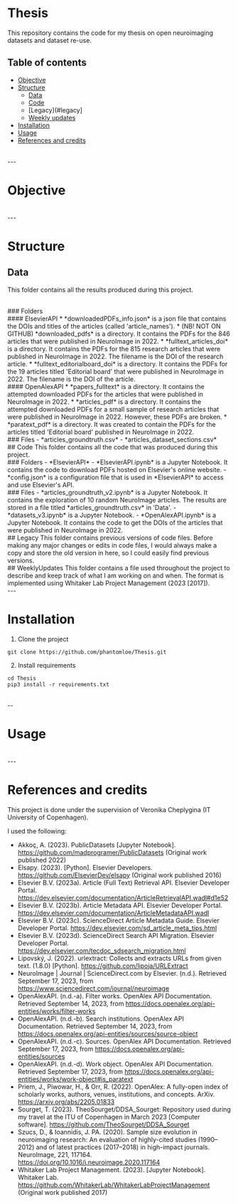 # Thesis
This repository contains the code for my thesis on open neuroimaging datasets and dataset re-use.

## **Table of contents**
- [Objective](#objective)
- [Structure](#structure)
    - [Data](#data)
    - [Code](#code) 
    - [Legacy](#legacy]
    - [Weekly updates](#weeklyupdates) 
- [Installation](#installation)
- [Usage](#usage) 
- [References and credits](#referencesandcredits)

<br>
---
<br>

<a name='objective'></a>
# Objective

<br>
---
<br>

<a name='structure'></a>
# Structure

<a name='data'></a>
## Data 
This folder contains all the results produced during this project. 

<br>
### Folders 


<br>
#### ElsevierAPI 
* *downloadedPDFs_info.json* is a json file that contains the DOIs and titles of the articles (called 'article_names'). 
* (NB! NOT ON GITHUB) *downloaded_pdfs* is a directory. It contains the PDFs for the 846 articles that were published in NeuroImage in 2022. 
    * *fulltext_articles_doi* is a directory. It contains the PDFs for the 815 research articles that were published in NeuroImage in 2022. The filename is the DOI of the research article. 
    * *fulltext_editorialboard_doi* is a directory. It contains the PDFs for the 19 articles titled 'Editorial board' that were published in NeuroImage in 2022. The filename is the DOI of the article. 


<br>
#### OpenAlexAPI
* *papers_fulltext* is a directory. It contains the attempted downloaded PDFs for the articles that were published in NeuroImage in 2022. 
    * *articles_pdf* is a directory. It contains the attempted downloaded PDFs for a small sample of research articles that were published in NeuroImage in 2022. However, these PDFs are broken. 
    * *paratext_pdf* is a directory. It was created to contain the PDFs for the articles titled 'Editorial board' published in NeuroImage in 2022. 


<br>
### Files 
- *articles_groundtruth.csv*
- *articles_dataset_sections.csv*



<br>
<a name='code'></a>
## Code 
This folder contains all the code that was produced during this project. 


<br>
### Folders
- *ElsevierAPI*
    - *ElsevierAPI.ipynb* is a Jupyter Notebook. It contains the code to download PDFs hosted on Elsevier's online website. 
    - *config.json* is a configuration file that is used in *ElsevierAPI* to access and use Elsevier's API. 


<br>
### Files
- *articles_groundtruth_v2.ipynb* is a Jupyter Notebook. It contains the exploration of 10 random NeuroImage articles. The results are stored in a file titled *articles_groundtruth.csv* in 'Data'. 
- *datasets_v3.ipynb* is a Jupyter Notebook. 
- *OpenAlexAPI.ipynb* is a Jupyter Notebook. It contains the code to get the DOIs of the articles that were published in NeuroImage in 2022. 


<br>
<a name='legacy'></a>
## Legacy 
This folder contains previous versions of code files. Before making any major changes or edits in code files, I would always make a copy and store the old version in here, so I could easily find previous versions. 

<br>
<a name='weeklyupdates'></a>
## WeeklyUpdates 
This folder contains a file used throughout the project to describe and keep track of what I am working on and when. The format is implemented using Whitaker Lab Project Management (2023 [2017]). 


<br>
---
<br>

<a name='installation'></a>
# Installation 

1. Clone the project 
```console 
git clone https://github.com/phantomloe/Thesis.git  
```

2. Install requirements 
```console 
cd Thesis
pip3 install -r requirements.txt
```

<br>
--
<br>

<a name='usage'></a>
# Usage 


<br>
---
<br>

<a name='referencesandcredits'></a>
# References and credits 
This project is done under the supervision of Veronika Cheplygina (IT University of Copenhagen). 

I used the following: 
- Akkoç, A. (2023). PublicDatasets [Jupyter Notebook]. https://github.com/madprogramer/PublicDatasets (Original work published 2022)
- Elsapy. (2023). [Python]. Elsevier Developers. https://github.com/ElsevierDev/elsapy (Original work published 2016)
- Elsevier B.V. (2023a). Article (Full Text) Retrieval API. Elsevier Developer Portal. https://dev.elsevier.com/documentation/ArticleRetrievalAPI.wadl#d1e52
- Elsevier B.V. (2023b). Article Metadata API. Elsevier Developer Portal. https://dev.elsevier.com/documentation/ArticleMetadataAPI.wadl
- Elsevier B.V. (2023c). ScienceDirect Article Metadata Guide. Elsevier Developer Portal. https://dev.elsevier.com/sd_article_meta_tips.html
- Elsevier B.V. (2023d). ScienceDirect Search API Migration. Elsevier Developer Portal. https://dev.elsevier.com/tecdoc_sdsearch_migration.html
- Lipovský, J. (2022). urlextract: Collects and extracts URLs from given text. (1.8.0) [Python]. https://github.com/lipoja/URLExtract
- NeuroImage | Journal | ScienceDirect.com by Elsevier. (n.d.). Retrieved September 17, 2023, from https://www.sciencedirect.com/journal/neuroimage
- OpenAlexAPI. (n.d.-a). Filter works. OpenAlex API Documentation. Retrieved September 14, 2023, from https://docs.openalex.org/api-entities/works/filter-works
- OpenAlexAPI. (n.d.-b). Search institutions. OpenAlex API Documentation. Retrieved September 14, 2023, from https://docs.openalex.org/api-entities/sources/source-object
- OpenAlexAPI. (n.d.-c). Sources. OpenAlex API Documentation. Retrieved September 17, 2023, from https://docs.openalex.org/api-entities/sources
- OpenAlexAPI. (n.d.-d). Work object. OpenAlex API Documentation. Retrieved September 17, 2023, from https://docs.openalex.org/api-entities/works/work-object#is_paratext
- Priem, J., Piwowar, H., & Orr, R. (2022). OpenAlex: A fully-open index of scholarly works, authors, venues, institutions, and concepts. ArXiv. https://arxiv.org/abs/2205.01833
- Sourget, T. (2023). TheoSourget/DDSA_Sourget: Repository used during my travel at the ITU of Copenhagen in March 2023 [Computer software]. https://github.com/TheoSourget/DDSA_Sourget
- Szucs, D., & Ioannidis, J. PA. (2020). Sample size evolution in neuroimaging research: An evaluation of highly-cited studies (1990–2012) and of latest practices (2017–2018) in high-impact journals. NeuroImage, 221, 117164. https://doi.org/10.1016/j.neuroimage.2020.117164
- Whitaker Lab Project Management. (2023). [Jupyter Notebook]. Whitaker Lab. https://github.com/WhitakerLab/WhitakerLabProjectManagement (Original work published 2017)